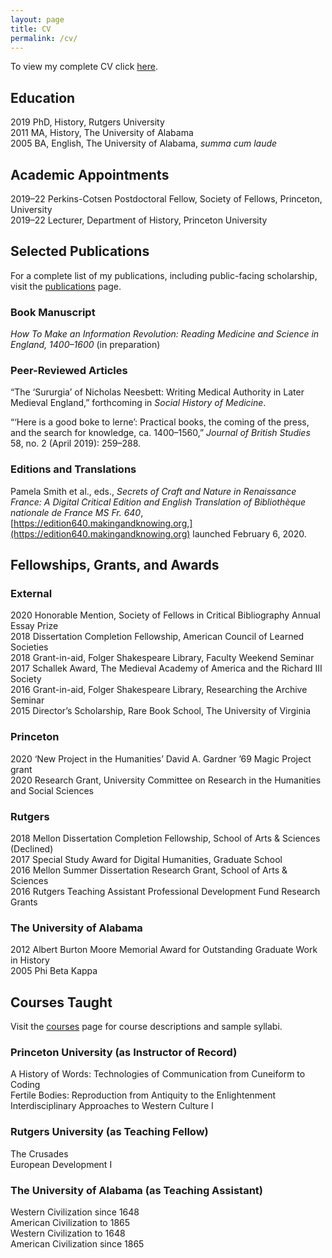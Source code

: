 ```yaml
---
layout: page
title: CV
permalink: /cv/
---
```


To view my complete CV click [here](https://docs.google.com/document/d/e/2PACX-1vQJZe1rRL9a6kGVCizdOB9RQHV60EnQc0ejBqm8Y4z8PqkYF-m9XbVqVQCC5MmGZwqHUc6wyat1vFDQ/pub).

## Education
2019 PhD, History, Rutgers University   
2011 MA, History, The University of Alabama    
2005 BA, English, The University of Alabama, _summa cum laude_

## Academic Appointments
2019–22 Perkins-Cotsen Postdoctoral Fellow, Society of Fellows, Princeton, University  
2019–22 Lecturer, Department of History, Princeton University  

## Selected Publications

For a complete list of my publications, including public-facing scholarship, visit the <a href="{{ site.baseurl }}/publications">publications</a> page.

### Book Manuscript
_How To Make an Information Revolution: Reading Medicine and Science in England, 1400–1600_ (in preparation)

### Peer-Reviewed Articles
“The ‘Sururgia’ of Nicholas Neesbett: Writing Medical Authority in Later Medieval England,” forthcoming in _Social History of Medicine_.

“‘Here is a good boke to lerne’: Practical books, the coming of the press, and the search for knowledge, ca. 1400–1560,” _Journal of British Studies_ 58, no. 2 (April 2019): 259–288.

### Editions and Translations
Pamela Smith et al., eds.,
_Secrets of Craft and Nature in Renaissance France: A Digital Critical Edition and English Translation of Bibliothèque nationale de France MS Fr. 640_,
[https://edition640.makingandknowing.org,](https://edition640.makingandknowing.org) launched February 6, 2020.  

## Fellowships, Grants, and Awards
### External
2020	Honorable Mention, Society of Fellows in Critical Bibliography Annual Essay Prize  
2018 	Dissertation Completion Fellowship, American Council of Learned Societies   
2018	Grant-in-aid, Folger Shakespeare Library, Faculty Weekend Seminar  
2017	Schallek Award, The Medieval Academy of America and the Richard III Society  
2016	Grant-in-aid, Folger Shakespeare Library, Researching the Archive Seminar  
2015	Director’s Scholarship, Rare Book School, The University of Virginia  

### Princeton
2020	‘New Project in the Humanities’ David A. Gardner ’69 Magic Project grant      
2020	Research Grant, University Committee on Research in the Humanities and Social Sciences  

### Rutgers
2018	Mellon Dissertation Completion Fellowship, School of Arts & Sciences (Declined)  
2017	Special Study Award for Digital Humanities, Graduate School  
2016	Mellon Summer Dissertation Research Grant, School of Arts & Sciences  
2016	Rutgers Teaching Assistant Professional Development Fund Research Grants  

### The University of Alabama
2012	Albert Burton Moore Memorial Award for Outstanding Graduate Work in History  
2005	Phi Beta Kappa  

## Courses Taught
Visit the [courses](https://melissabreynolds.github.io/courses) page for course descriptions and sample syllabi.

### Princeton University (as Instructor of Record)
A History of Words: Technologies of Communication from Cuneiform to Coding  
Fertile Bodies: Reproduction from Antiquity to the Enlightenment  
Interdisciplinary Approaches to Western Culture I

### Rutgers University (as Teaching Fellow)
The Crusades  
European Development I

### The University of Alabama (as Teaching Assistant)
Western Civilization since 1648  
American Civilization to 1865   
Western Civilization to 1648   
American Civilization since 1865
